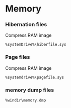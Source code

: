 # Memory

### Hibernation files

Compress RAM image

```
%systemDrive%\hiberfile.sys
```

### Page files

Compress RAM image

```
%systemdrive%\pagefile.sys
```



### memory dump files

```
%windir\memory.dmp
```
